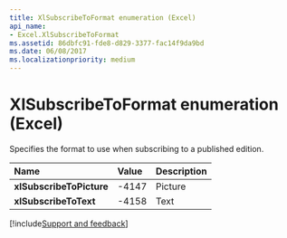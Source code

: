 ```yaml
---
title: XlSubscribeToFormat enumeration (Excel)
api_name:
- Excel.XlSubscribeToFormat
ms.assetid: 86dbfc91-fde8-d829-3377-fac14f9da9bd
ms.date: 06/08/2017
ms.localizationpriority: medium
---
```



# XlSubscribeToFormat enumeration (Excel)

Specifies the format to use when subscribing to a published edition.



|Name|Value|Description|
|:-----|:-----|:-----|
| **xlSubscribeToPicture**|-4147|Picture|
| **xlSubscribeToText**|-4158|Text|

[!include[Support and feedback](~/includes/feedback-boilerplate.md)]